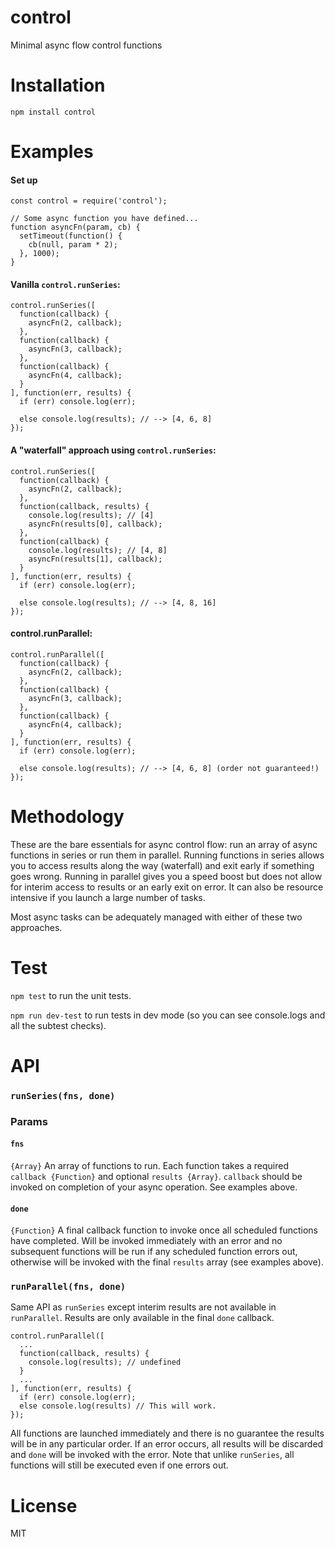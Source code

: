 # control
Minimal async flow control functions

# Installation
`npm install control`

# Examples
#### Set up
```
const control = require('control');

// Some async function you have defined...
function asyncFn(param, cb) {
  setTimeout(function() {
    cb(null, param * 2);
  }, 1000);
}
```

#### Vanilla `control.runSeries`:

```
control.runSeries([
  function(callback) {
    asyncFn(2, callback);
  },
  function(callback) {
    asyncFn(3, callback);
  },
  function(callback) {
    asyncFn(4, callback);
  }
], function(err, results) {
  if (err) console.log(err);

  else console.log(results); // --> [4, 6, 8]
});
```

#### A "waterfall" approach using `control.runSeries`:

```
control.runSeries([
  function(callback) {
    asyncFn(2, callback);
  },
  function(callback, results) {
    console.log(results); // [4]
    asyncFn(results[0], callback);
  },
  function(callback) {
    console.log(results); // [4, 8]
    asyncFn(results[1], callback);
  }
], function(err, results) {
  if (err) console.log(err);

  else console.log(results); // --> [4, 8, 16]
});
```

#### control.runParallel:

```
control.runParallel([
  function(callback) {
    asyncFn(2, callback);
  },
  function(callback) {
    asyncFn(3, callback);
  },
  function(callback) {
    asyncFn(4, callback);
  }
], function(err, results) {
  if (err) console.log(err);

  else console.log(results); // --> [4, 6, 8] (order not guaranteed!)
});
```

# Methodology
These are the bare essentials for async control flow: run an array of async functions in series or run them in parallel.  Running functions in series allows you to access results along the way (waterfall) and exit early if something goes wrong. Running in parallel gives you a speed boost but does not allow for interim access to results or an early exit on error. It can also be resource intensive if you launch a large number of tasks.

Most async tasks can be adequately managed with either of these two approaches.

# Test
`npm test` to run the unit tests.

`npm run dev-test` to run tests in dev mode (so you can see console.logs and all the subtest checks).

# API
### `runSeries(fns, done)`

### Params
#### `fns`
`{Array}` An array of functions to run. Each function takes a required `callback {Function}` and optional `results {Array}`. `callback` should be invoked on completion of your async operation. See examples above.

#### `done`
`{Function}` A final callback function to invoke once all scheduled functions have completed. Will be invoked immediately with an error and no subsequent functions will be run if any scheduled function errors out, otherwise will be invoked with the final `results` array (see examples above).

### `runParallel(fns, done)`
Same API as `runSeries` except interim results are not available in `runParallel`. Results are only available in the final `done` callback.

```
control.runParallel([
  ...
  function(callback, results) {
    console.log(results); // undefined
  }
  ...
], function(err, results) {
  if (err) console.log(err);
  else console.log(results) // This will work.
});
```
All functions are launched immediately and there is no guarantee the results will be in any particular order. If an error occurs, all results will be discarded and `done` will be invoked with the error. Note that unlike `runSeries`, all functions will still be executed even if one errors out.

# License
MIT
